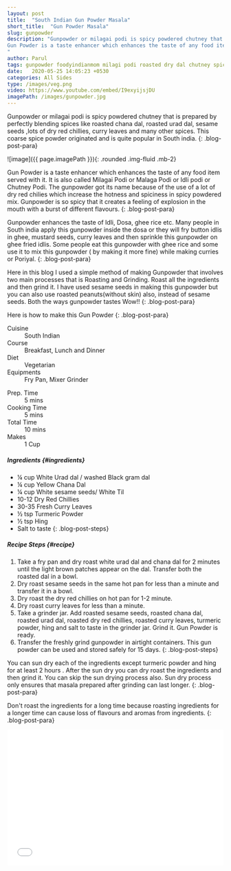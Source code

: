 ```yaml
---
layout: post
title:  "South Indian Gun Powder Masala"
short_title:  "Gun Powder Masala"
slug: gunpowder
description: "Gunpowder or milagai podi is spicy powdered chutney that is prepared by perfectly blending spices like roasted chana dal, roasted urad dal, sesame seeds ,lots of dry red chillies, curry leaves and many other spices. This coarse spice powder originated and is quite popular in South india.
Gun Powder is a taste enhancer which enhances the taste of any food item served with it. It is also called Milagai Podi or Malaga Podi or Idli podi or Chutney Podi. 
"
author: Parul
tags: gunpowder foodyindianmom milagi podi roasted dry dal chutney spicy taste enhancer idli dosa malaga podi idli podi southindian masala spices ghee button idli gunpowder GheeIdli lentils curryleaves roasted dals urad dal chana dal sesameseeds
date:   2020-05-25 14:05:23 +0530
categories: All Sides
type: /images/veg.png
video: https://www.youtube.com/embed/I9exyijsjDU
imagePath: /images/gunpowder.jpg
---
```


Gunpowder or milagai podi is spicy powdered chutney that is prepared by perfectly blending spices like roasted chana dal, roasted urad dal, sesame seeds ,lots of dry red chillies, curry leaves and many other spices. This coarse spice powder originated and is quite popular in South india.
{: .blog-post-para}

![image]({{ page.imagePath }}){: .rounded .img-fluid .mb-2}

Gun Powder is a taste enhancer which enhances the taste of any food item served with it. It is also called Milagai Podi or Malaga Podi or Idli podi or Chutney Podi. The gunpowder got its name because of the use of a lot of dry red chilies which increase the hotness and spiciness in spicy powdered mix. Gunpowder is so spicy that it creates a feeling of explosion in the mouth with a burst of different flavours.
{: .blog-post-para}

Gunpowder enhances the taste of Idli, Dosa, ghee rice etc. Many people in South india apply this gunpowder inside the dosa or they will fry button idlis in ghee, mustard seeds, curry leaves and then sprinkle this gunpowder on ghee fried idlis. Some people eat this gunpowder with ghee rice  and some use it to mix this gunpowder ( by making it more fine) while making curries or Poriyal.
{: .blog-post-para}

Here in this blog I used a simple method of making Gunpowder that involves  two main processes that is Roasting and Grinding. Roast all the ingredients and then grind it. I have used sesame seeds in making this gunpowder but you can also use roasted peanuts(without skin) also, instead of sesame seeds. Both the ways gunpowder tastes Wow!!
{: .blog-post-para}

Here is how to make this Gun Powder
{: .blog-post-para}

<div class="row">
    <div class="col-md-6">
        <dl class="row">
            <dt class="col-sm-4">Cuisine</dt><dd class="col-sm-7">South Indian</dd>
            <dt class="col-sm-4">Course</dt><dd class="col-sm-7">Breakfast, Lunch and Dinner</dd>
            <dt class="col-sm-4">Diet</dt><dd class="col-sm-7">Vegetarian</dd>
            <dt class="col-sm-4">Equipments</dt><dd class="col-sm-7">Fry Pan, Mixer Grinder</dd>
        </dl>
    </div>
    <div class="col-md-6">
        <dl class="row">
            <dt class="col-sm-5">Prep. Time</dt><dd class="col-sm-7">5 mins</dd>
            <dt class="col-sm-5">Cooking Time</dt><dd class="col-sm-7">5 mins</dd>
            <dt class="col-sm-5">Total Time</dt><dd class="col-sm-7">10 mins</dd>
            <dt class="col-sm-5">Makes</dt><dd class="col-sm-7">1 Cup</dd>
        </dl>
    </div>
</div>

##### **Ingredients** {#ingredients}
- ¼ cup White Urad dal / washed Black gram dal
- ¼ cup Yellow Chana Dal
- ¼ cup White sesame seeds/ White Til
- 10-12 Dry Red Chillies
- 30-35 Fresh Curry Leaves
- ½ tsp Turmeric Powder
- ½ tsp Hing
- Salt to taste
{: .blog-post-steps}

##### **Recipe Steps** {#recipe}<br>
1. Take a fry pan and dry roast white urad dal and chana dal for 2 minutes until the light brown patches appear on the dal. Transfer both  the roasted dal in a bowl.
1. Dry roast sesame seeds in the same hot pan for less than a minute and transfer it in a bowl.
1. Dry roast the dry red chillies  on hot pan for 1-2 minute.
1. Dry roast   curry leaves for less than a minute.
1. Take a grinder jar. Add roasted sesame seeds, roasted chana dal, roasted urad dal, roasted dry red chillies, roasted curry leaves, turmeric powder, hing and salt to taste in the grinder jar. Grind it. Gun Powder is ready.
1. Transfer the freshly grind gunpowder in airtight containers. This gun powder can be used and stored safely for 15 days.
{: .blog-post-steps}

<i class="fas fa-lightbulb"></i> You can sun dry each of the ingredients except turmeric powder and hing for at least 2 hours . After the sun dry you can dry roast the ingredients and then grind it. You can skip the sun drying process also. Sun dry process only ensures that masala prepared after grinding can last longer.
{: .blog-post-para}

<i class="fas fa-lightbulb"></i> Don't roast the ingredients for a long time because roasting ingredients for a longer time can cause loss of flavours and aromas from ingredients.
{: .blog-post-para}

<div class="row" id="video">
    <div class="col-md-12">
        <div class="embed-responsive embed-responsive-16by9">
            <iframe width="100%" height="315" src="{{page.video}}" frameborder="0" allow="accelerometer; autoplay; encrypted-media; gyroscope; picture-in-picture" allowfullscreen></iframe>
        </div>
    </div>
</div>
<br>

